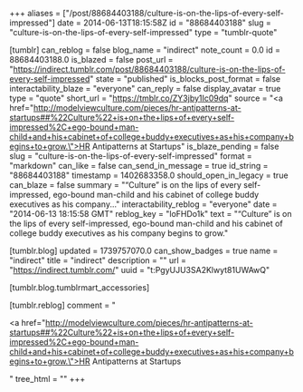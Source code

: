 +++
aliases = ["/post/88684403188/culture-is-on-the-lips-of-every-self-impressed"]
date = 2014-06-13T18:15:58Z
id = "88684403188"
slug = "culture-is-on-the-lips-of-every-self-impressed"
type = "tumblr-quote"

[tumblr]
can_reblog = false
blog_name = "indirect"
note_count = 0.0
id = 88684403188.0
is_blazed = false
post_url = "https://indirect.tumblr.com/post/88684403188/culture-is-on-the-lips-of-every-self-impressed"
state = "published"
is_blocks_post_format = false
interactability_blaze = "everyone"
can_reply = false
display_avatar = true
type = "quote"
short_url = "https://tmblr.co/ZY3jby1Ic09dq"
source = "<a href=\"http://modelviewculture.com/pieces/hr-antipatterns-at-startups##%22Culture%22+is+on+the+lips+of+every+self-impressed%2C+ego-bound+man-child+and+his+cabinet+of+college+buddy+executives+as+his+company+begins+to+grow.\">HR Antipatterns at Startups</a>"
is_blaze_pending = false
slug = "culture-is-on-the-lips-of-every-self-impressed"
format = "markdown"
can_like = false
can_send_in_message = true
id_string = "88684403188"
timestamp = 1402683358.0
should_open_in_legacy = true
can_blaze = false
summary = "“Culture” is on the lips of every self-impressed, ego-bound man-child and his cabinet of college buddy executives as his company..."
interactability_reblog = "everyone"
date = "2014-06-13 18:15:58 GMT"
reblog_key = "loFHDo1k"
text = "&ldquo;Culture&rdquo; is on the lips of every self-impressed, ego-bound man-child and his cabinet of college buddy executives as his company begins to grow."

[tumblr.blog]
updated = 1739757070.0
can_show_badges = true
name = "indirect"
title = "indirect"
description = ""
url = "https://indirect.tumblr.com/"
uuid = "t:PgyUJU3SA2Klwyt81UWAwQ"

[tumblr.blog.tumblrmart_accessories]

[tumblr.reblog]
comment = "<p><a href=\"http://modelviewculture.com/pieces/hr-antipatterns-at-startups##%22Culture%22+is+on+the+lips+of+every+self-impressed%2C+ego-bound+man-child+and+his+cabinet+of+college+buddy+executives+as+his+company+begins+to+grow.\">HR Antipatterns at Startups</a></p>"
tree_html = ""
+++
